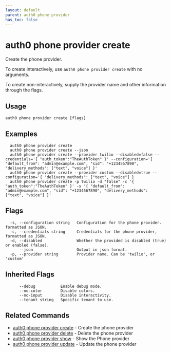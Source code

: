 ```yaml
---
layout: default
parent: auth0 phone provider
has_toc: false
---
```

# auth0 phone provider create

Create the phone provider.

To create interactively, use `auth0 phone provider create` with no arguments.

To create non-interactively, supply the provider name and other information through the flags.

## Usage
```
auth0 phone provider create [flags]
```

## Examples

```
  auth0 phone provider create
  auth0 phone provider create --json
  auth0 phone provider create --provider twilio --disabled=false --credentials='{ "auth_token":"TheAuthToken" }' --configuration='{ "default_from": "admin@example.com", "sid": "+1234567890", "delivery_methods": ["text", "voice"] }'
  auth0 phone provider create --provider custom --disabled=true --configuration='{ "delivery_methods": ["text", "voice"] }
  auth0 phone provider create -p twilio -d "false" -c '{ "auth_token":"TheAuthToken" }' -s '{ "default_from": "admin@example.com", "sid": "+1234567890", "delivery_methods": ["text", "voice"] }'  
```


## Flags

```
  -s, --configuration string   Configuration for the phone provider. formatted as JSON.
  -c, --credentials string     Credentials for the phone provider, formatted as JSON.
  -d, --disabled               Whether the provided is disabled (true) or enabled (false).
      --json                   Output in json format.
  -p, --provider string        Provider name. Can be 'twilio', or 'custom'
```


## Inherited Flags

```
      --debug           Enable debug mode.
      --no-color        Disable colors.
      --no-input        Disable interactivity.
      --tenant string   Specific tenant to use.
```


## Related Commands

- [auth0 phone provider create](auth0_phone_provider_create.md) - Create the phone provider
- [auth0 phone provider delete](auth0_phone_provider_delete.md) - Delete the phone provider
- [auth0 phone provider show](auth0_phone_provider_show.md) - Show the Phone provider
- [auth0 phone provider update](auth0_phone_provider_update.md) - Update the phone provider


